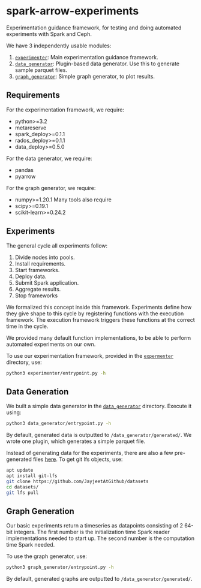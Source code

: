# spark-arrow-experiments
Experimentation guidance framework, for testing and doing automated experiments with Spark and Ceph.

We have 3 independently usable modules:
 1. [`experimenter`](/experimenter/): Main experimentation guidance framework.
 2. [`data_generator`](/data_generator/): Plugin-based data generator. Use this to generate sample parquet files.
 3. [`graph_generator`](/graph_generator/): Simple graph generator, to plot results.


## Requirements
For the experimentation framework, we require:
 - python>=3.2
 - metareserve
 - spark_deploy>=0.1.1
 - rados_deploy>=0.1.1
 - data_deploy>=0.5.0

For the data generator, we require:
 - pandas
 - pyarrow

For the graph generator, we require:
 - numpy>=1.20.1
Many tools also require
 - scipy>=0.19.1
 - scikit-learn>=0.24.2


## Experiments
The general cycle all experiments follow:
 1. Divide nodes into pools.
 2. Install requirements.
 3. Start frameworks.
 4. Deploy data.
 5. Submit Spark application.
 6. Aggregate results.
 7. Stop frameworks

We formalized this concept inside this framework.
Experiments define how they give shape to this cycle by registering functions with the execution framework.
The execution framework triggers these functions at the correct time in the cycle.

We provided many default function implementations, to be able to perform automated experiments on our own.

To use our experimentation framework, provided in the [`expermenter`](/experimenter/) directory, use:
```bash
python3 experimenter/entrypoint.py -h
```



## Data Generation
We built a simple data generator in the [`data_generator`](/data_generator/) directory.
Execute it using:
```bash
python3 data_generator/entrypoint.py -h
```
By default, generated data is outputted to `/data_generator/generated/`.
We wrote one plugin, which generates a simple parquet file.

Instead of generating data for the experiments, there are also a few pre-generated files [here](https://github.com/JayjeetAtGithub/datasets).
To get git lfs objects, use:
```bash
apt update
apt install git-lfs
git clone https://github.com/JayjeetAtGithub/datasets
cd datasets/
git lfs pull
```



## Graph Generation
Our basic experiments return a timeseries as datapoints consisting of 2 64-bit integers.
The first number is the initialization time Spark reader implementations needed to start up.
The second number is the computation time Spark needed.

To use the graph generator, use:
```bash
python3 graph_generator/entrypoint.py -h
```
By default, generated graphs are outputted to `/data_generator/generated/`.